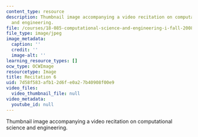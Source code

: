 ```yaml
---
content_type: resource
description: Thumbnail image accompanying a video recitation on computational science
  and engineering.
file: /courses/18-085-computational-science-and-engineering-i-fall-2008/7d58f583afb12d6fe0a27b40908f00e9_r6.jpg
file_type: image/jpeg
image_metadata:
  caption: ''
  credit: ''
  image-alt: ''
learning_resource_types: []
ocw_type: OCWImage
resourcetype: Image
title: Recitation 6
uid: 7d58f583-afb1-2d6f-e0a2-7b40908f00e9
video_files:
  video_thumbnail_file: null
video_metadata:
  youtube_id: null
---
```

Thumbnail image accompanying a video recitation on computational science and engineering.

